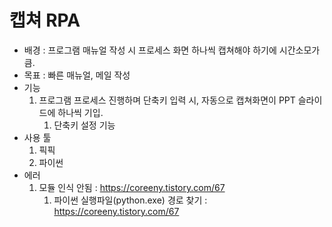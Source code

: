 # 캡쳐 RPA 

- 배경 : 프로그램 매뉴얼 작성 시 프로세스 화면 하나씩 캡쳐해야 하기에 시간소모가 큼. 
- 목표 : 빠른 매뉴얼, 메일 작성  
- 기능
    1. 프로그램 프로세스 진행하며 단축키 입력 시, 자동으로 캡쳐화면이 PPT 슬라이드에 하나씩 기입.
       1. 단축키 설정 기능
- 사용 툴
    1. 픽픽
    2. 파이썬
- 에러
  1. 모듈 인식 안됨 : https://coreeny.tistory.com/67
     1. 파이썬 실행파일(python.exe) 경로 찾기 : https://coreeny.tistory.com/67